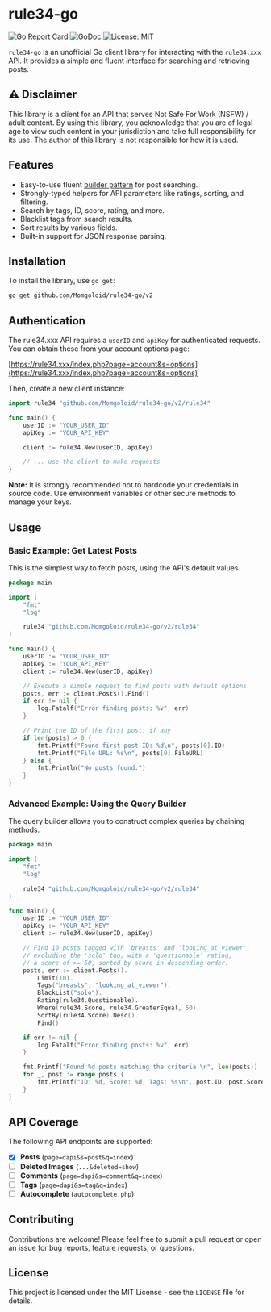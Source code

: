 # rule34-go

[![Go Report Card](https://goreportcard.com/badge/github.com/Momgoloid/rule34-go/v2)](https://goreportcard.com/report/github.com/Momgoloid/rule34-go/v2)
[![GoDoc](https://godoc.org/github.com/Momgoloid/rule34-go/v2?status.svg)](https://godoc.org/github.com/Momgoloid/rule34-go/v2)
[![License: MIT](https://img.shields.io/badge/License-MIT-yellow.svg)](https://opensource.org/licenses/MIT)

`rule34-go` is an unofficial Go client library for interacting with the `rule34.xxx` API. It provides a simple and fluent interface for searching and retrieving posts.

## ⚠️ Disclaimer

This library is a client for an API that serves Not Safe For Work (NSFW) / adult content. By using this library, you acknowledge that you are of legal age to view such content in your jurisdiction and take full responsibility for its use. The author of this library is not responsible for how it is used.

## Features

-   Easy-to-use fluent [builder pattern](https://en.wikipedia.org/wiki/Builder_pattern) for post searching.
-   Strongly-typed helpers for API parameters like ratings, sorting, and filtering.
-   Search by tags, ID, score, rating, and more.
-   Blacklist tags from search results.
-   Sort results by various fields.
-   Built-in support for JSON response parsing.

## Installation

To install the library, use `go get`:

```bash
go get github.com/Momgoloid/rule34-go/v2
```

## Authentication

The rule34.xxx API requires a `userID` and `apiKey` for authenticated requests. You can obtain these from your account options page:

[https://rule34.xxx/index.php?page=account&s=options](https://rule34.xxx/index.php?page=account&s=options)

Then, create a new client instance:

```go
import rule34 "github.com/Momgoloid/rule34-go/v2/rule34"

func main() {
    userID := "YOUR_USER_ID"
    apiKey := "YOUR_API_KEY"

    client := rule34.New(userID, apiKey)

    // ... use the client to make requests
}
```

**Note:** It is strongly recommended not to hardcode your credentials in source code. Use environment variables or other secure methods to manage your keys.

## Usage

### Basic Example: Get Latest Posts

This is the simplest way to fetch posts, using the API's default values.

```go
package main

import (
	"fmt"
	"log"

	rule34 "github.com/Momgoloid/rule34-go/v2/rule34"
)

func main() {
	userID := "YOUR_USER_ID"
	apiKey := "YOUR_API_KEY"
	client := rule34.New(userID, apiKey)

	// Execute a simple request to find posts with default options
	posts, err := client.Posts().Find()
	if err != nil {
		log.Fatalf("Error finding posts: %v", err)
	}

    // Print the ID of the first post, if any
	if len(posts) > 0 {
		fmt.Printf("Found first post ID: %d\n", posts[0].ID)
        fmt.Printf("File URL: %s\n", posts[0].FileURL)
	} else {
		fmt.Println("No posts found.")
	}
}
```

### Advanced Example: Using the Query Builder

The query builder allows you to construct complex queries by chaining methods.

```go
package main

import (
	"fmt"
	"log"

	rule34 "github.com/Momgoloid/rule34-go/v2/rule34"
)

func main() {
	userID := "YOUR_USER_ID"
	apiKey := "YOUR_API_KEY"
	client := rule34.New(userID, apiKey)

	// Find 10 posts tagged with 'breasts' and 'looking_at_viewer',
	// excluding the 'solo' tag, with a 'questionable' rating,
	// a score of >= 50, sorted by score in descending order.
	posts, err := client.Posts().
		Limit(10).
		Tags("breasts", "looking_at_viewer").
		BlackList("solo").
		Rating(rule34.Questionable).
		Where(rule34.Score, rule34.GreaterEqual, 50).
		SortBy(rule34.Score).Desc().
		Find()

	if err != nil {
		log.Fatalf("Error finding posts: %v", err)
	}

	fmt.Printf("Found %d posts matching the criteria.\n", len(posts))
	for _, post := range posts {
		fmt.Printf("ID: %d, Score: %d, Tags: %s\n", post.ID, post.Score, post.Tags)
	}
}
```

## API Coverage

The following API endpoints are supported:

-   [X] **Posts** (`page=dapi&s=post&q=index`)
-   [ ] **Deleted Images** (`...&deleted=show`)
-   [ ] **Comments** (`page=dapi&s=comment&q=index`)
-   [ ] **Tags** (`page=dapi&s=tag&q=index`)
-   [ ] **Autocomplete** (`autocomplete.php`)

## Contributing

Contributions are welcome! Please feel free to submit a pull request or open an issue for bug reports, feature requests, or questions.

## License

This project is licensed under the MIT License - see the `LICENSE` file for details.